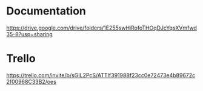 
# Documentation
https://drive.google.com/drive/folders/1E255swHiRofoTHOqDJcYqsXVmfwd35-8?usp=sharing


# Trello
https://trello.com/invite/b/sGIL2PcS/ATTIf391988f23cc0e72473e4b89672c2f00968C33B2/oes